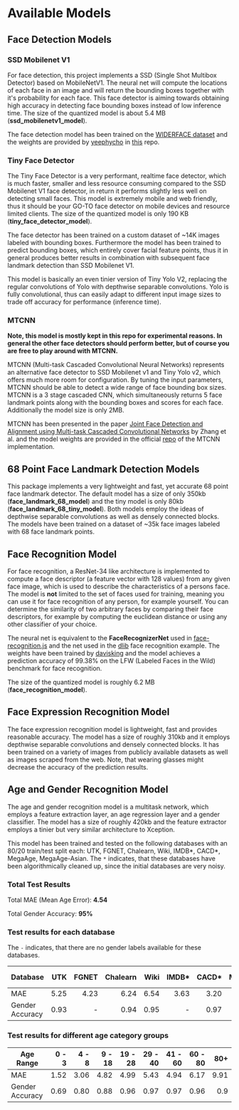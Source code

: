 # Available Models

<a name="models-face-detection"></a>

## Face Detection Models

### SSD Mobilenet V1

For face detection, this project implements a SSD (Single Shot Multibox Detector) based on MobileNetV1. The neural net will compute the locations of each face in an image and will return the bounding boxes together with it's probability for each face. This face detector is aiming towards obtaining high accuracy in detecting face bounding boxes instead of low inference time. The size of the quantized model is about 5.4 MB (**ssd_mobilenetv1_model**).

The face detection model has been trained on the [WIDERFACE dataset](http://mmlab.ie.cuhk.edu.hk/projects/WIDERFace/) and the weights are provided by [yeephycho](https://github.com/yeephycho) in [this](https://github.com/yeephycho/tensorflow-face-detection) repo.

### Tiny Face Detector

The Tiny Face Detector is a very performant, realtime face detector, which is much faster, smaller and less resource consuming compared to the SSD Mobilenet V1 face detector, in return it performs slightly less well on detecting small faces. This model is extremely mobile and web friendly, thus it should be your GO-TO face detector on mobile devices and resource limited clients. The size of the quantized model is only 190 KB (**tiny_face_detector_model**).

The face detector has been trained on a custom dataset of ~14K images labeled with bounding boxes. Furthermore the model has been trained to predict bounding boxes, which entirely cover facial feature points, thus it in general produces better results in combination with subsequent face landmark detection than SSD Mobilenet V1.

This model is basically an even tinier version of Tiny Yolo V2, replacing the regular convolutions of Yolo with depthwise separable convolutions. Yolo is fully convolutional, thus can easily adapt to different input image sizes to trade off accuracy for performance (inference time).

### MTCNN

**Note, this model is mostly kept in this repo for experimental reasons. In general the other face detectors should perform better, but of course you are free to play around with MTCNN.**

MTCNN (Multi-task Cascaded Convolutional Neural Networks) represents an alternative face detector to SSD Mobilenet v1 and Tiny Yolo v2, which offers much more room for configuration. By tuning the input parameters, MTCNN should be able to detect a wide range of face bounding box sizes. MTCNN is a 3 stage cascaded CNN, which simultaneously returns 5 face landmark points along with the bounding boxes and scores for each face. Additionally the model size is only 2MB.

MTCNN has been presented in the paper [Joint Face Detection and Alignment using Multi-task Cascaded Convolutional Networks](https://kpzhang93.github.io/MTCNN_face_detection_alignment/paper/spl.pdf) by Zhang et al. and the model weights are provided in the official [repo](https://github.com/kpzhang93/MTCNN_face_detection_alignment) of the MTCNN implementation.

<a name="models-face-landmark-detection"></a>

## 68 Point Face Landmark Detection Models

This package implements a very lightweight and fast, yet accurate 68 point face landmark detector. The default model has a size of only 350kb (**face_landmark_68_model**) and the tiny model is only 80kb (**face_landmark_68_tiny_model**). Both models employ the ideas of depthwise separable convolutions as well as densely connected blocks. The models have been trained on a dataset of ~35k face images labeled with 68 face landmark points.

<a name="models-face-recognition"></a>

## Face Recognition Model

For face recognition, a ResNet-34 like architecture is implemented to compute a face descriptor (a feature vector with 128 values) from any given face image, which is used to describe the characteristics of a persons face. The model is **not** limited to the set of faces used for training, meaning you can use it for face recognition of any person, for example yourself. You can determine the similarity of two arbitrary faces by comparing their face descriptors, for example by computing the euclidean distance or using any other classifier of your choice.

The neural net is equivalent to the **FaceRecognizerNet** used in [face-recognition.js](https://github.com/justadudewhohacks/face-recognition.js) and the net used in the [dlib](https://github.com/davisking/dlib/blob/master/examples/dnn_face_recognition_ex.cpp) face recognition example. The weights have been trained by [davisking](https://github.com/davisking) and the model achieves a prediction accuracy of 99.38% on the LFW (Labeled Faces in the Wild) benchmark for face recognition.

The size of the quantized model is roughly 6.2 MB (**face_recognition_model**).

<a name="models-face-expression-recognition"></a>

## Face Expression Recognition Model

The face expression recognition model is lightweight, fast and provides reasonable accuracy. The model has a size of roughly 310kb and it employs depthwise separable convolutions and densely connected blocks. It has been trained on a variety of images from publicly available datasets as well as images scraped from the web. Note, that wearing glasses might decrease the accuracy of the prediction results.

<a name="models-age-and-gender-recognition"></a>

## Age and Gender Recognition Model

The age and gender recognition model is a multitask network, which employs a feature extraction layer, an age regression layer and a gender classifier. The model has a size of roughly 420kb and the feature extractor employs a tinier but very similar architecture to Xception.

This model has been trained and tested on the following databases with an 80/20 train/test split each: UTK, FGNET, Chalearn, Wiki, IMDB*, CACD*, MegaAge, MegaAge-Asian. The `*` indicates, that these databases have been algorithmically cleaned up, since the initial databases are very noisy.

### Total Test Results

Total MAE (Mean Age Error): **4.54**

Total Gender Accuracy: **95%**

### Test results for each database

The `-` indicates, that there are no gender labels available for these databases.

Database        | UTK    | FGNET | Chalearn | Wiki | IMDB* | CACD* | MegaAge | MegaAge-Asian |
----------------|-------:|------:|---------:|-----:|------:|------:|--------:|--------------:|
MAE             | 5.25   | 4.23  | 6.24     | 6.54 | 3.63  | 3.20  | 6.23    | 4.21          |
Gender Accuracy | 0.93   | -     | 0.94     | 0.95 | -     | 0.97  | -       | -             |

### Test results for different age category groups

Age Range       | 0 - 3  | 4 - 8 | 9 - 18 | 19 - 28 | 29 - 40 | 41 - 60 | 60 - 80 | 80+     |
----------------|-------:|------:|-------:|--------:|--------:|--------:|--------:|--------:|
MAE             | 1.52   | 3.06  | 4.82   | 4.99    | 5.43    | 4.94    | 6.17    | 9.91    |
Gender Accuracy | 0.69   | 0.80  | 0.88   | 0.96    | 0.97    | 0.97    | 0.96    | 0.9     |
